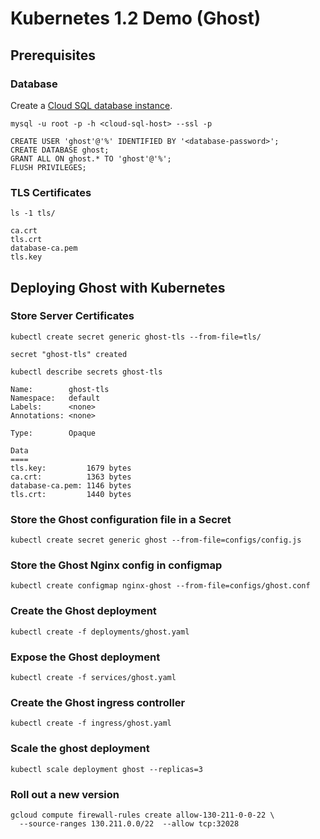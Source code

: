 # Kubernetes 1.2 Demo (Ghost)

## Prerequisites 

### Database

Create a [Cloud SQL database instance](https://cloud.google.com/sql/docs/create-instance).


```
mysql -u root -p -h <cloud-sql-host> --ssl -p
```

```
CREATE USER 'ghost'@'%' IDENTIFIED BY '<database-password>';
CREATE DATABASE ghost;
GRANT ALL ON ghost.* TO 'ghost'@'%';
FLUSH PRIVILEGES;
```

### TLS Certificates

```
ls -1 tls/
```
```
ca.crt
tls.crt
database-ca.pem
tls.key
```

## Deploying Ghost with Kubernetes

### Store Server Certificates

```
kubectl create secret generic ghost-tls --from-file=tls/
```
```
secret "ghost-tls" created
```


```
kubectl describe secrets ghost-tls
```

```
Name:        ghost-tls
Namespace:   default
Labels:      <none>
Annotations: <none>

Type:        Opaque

Data
====
tls.key:         1679 bytes
ca.crt:          1363 bytes
database-ca.pem: 1146 bytes
tls.crt:         1440 bytes
```

### Store the Ghost configuration file in a Secret

```
kubectl create secret generic ghost --from-file=configs/config.js 
```

### Store the Ghost Nginx config in configmap

```
kubectl create configmap nginx-ghost --from-file=configs/ghost.conf
```

### Create the Ghost deployment

```
kubectl create -f deployments/ghost.yaml
```

### Expose the Ghost deployment

```
kubectl create -f services/ghost.yaml
```

### Create the Ghost ingress controller

```
kubectl create -f ingress/ghost.yaml
```

### Scale the ghost deployment

```
kubectl scale deployment ghost --replicas=3
```

### Roll out a new version

```
gcloud compute firewall-rules create allow-130-211-0-0-22 \
  --source-ranges 130.211.0.0/22  --allow tcp:32028
```
